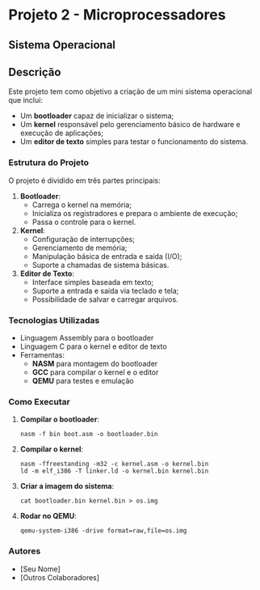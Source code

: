 # Projeto 2 - Microprocessadores

## Sistema Operacional

## Descrição

Este projeto tem como objetivo a criação de um mini sistema operacional que inclui:

* Um **bootloader** capaz de inicializar o sistema;
* Um **kernel** responsável pelo gerenciamento básico de hardware e execução de aplicações;
* Um **editor de texto** simples para testar o funcionamento do sistema.

### Estrutura do Projeto

O projeto é dividido em três partes principais:

1. **Bootloader**:
   * Carrega o kernel na memória;
   * Inicializa os registradores e prepara o ambiente de execução;
   * Passa o controle para o kernel.
2. **Kernel**:
   * Configuração de interrupções;
   * Gerenciamento de memória;
   * Manipulação básica de entrada e saída (I/O);
   * Suporte a chamadas de sistema básicas.
3. **Editor de Texto**:
   * Interface simples baseada em texto;
   * Suporte a entrada e saída via teclado e tela;
   * Possibilidade de salvar e carregar arquivos.

### Tecnologias Utilizadas

* Linguagem Assembly para o bootloader
* Linguagem C para o kernel e editor de texto
* Ferramentas:
  * **NASM** para montagem do bootloader
  * **GCC** para compilar o kernel e o editor
  * **QEMU** para testes e emulação

### Como Executar

1. **Compilar o bootloader**:
   ```
   nasm -f bin boot.asm -o bootloader.bin
   ```
2. **Compilar o kernel**:
   ```
   nasm -ffreestanding -m32 -c kernel.asm -o kernel.bin
   ld -m elf_i386 -T linker.ld -o kernel.bin kernel.bin
   ```
3. **Criar a imagem do sistema**:
   ```
   cat bootloader.bin kernel.bin > os.img
   ```
4. **Rodar no QEMU**:
   ```
   qemu-system-i386 -drive format=raw,file=os.img
   ```

### Autores

* [Seu Nome]
* [Outros Colaboradores]
